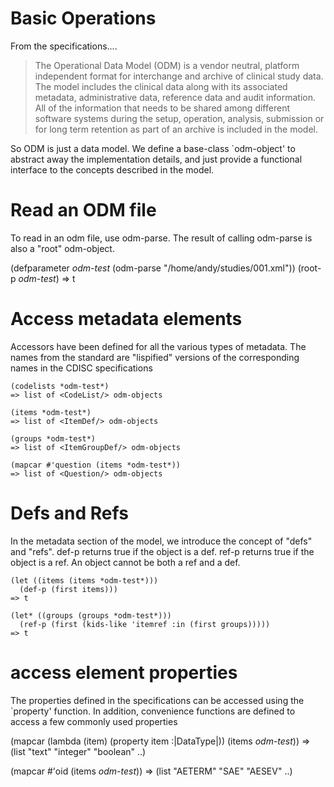 # Basic Operations 

From the specifications....

> The Operational Data Model (ODM) is a vendor neutral, platform
> independent format for interchange and archive of clinical study
> data. The model includes the clinical data along with its associated
> metadata, administrative data, reference data and audit
> information. All of the information that needs to be shared among
> different software systems during the setup, operation, analysis,
> submission or for long term retention as part of an archive is
> included in the model.

So ODM is just a data model.  We define a base-class `odm-object' to
abstract away the implementation details, and just provide a functional
interface to the concepts described in the model.

# Read an ODM file

To read in an odm file, use odm-parse.  The result of calling odm-parse
is also a "root" odm-object.

  (defparameter *odm-test* (odm-parse "/home/andy/studies/001.xml"))
  (root-p *odm-test*)
  => t

# Access metadata elements

Accessors have been defined for all the various types of metadata.  The
names from the standard are "lispified" versions of the corresponding
names in the CDISC specifications

    (codelists *odm-test*)
    => list of <CodeList/> odm-objects

    (items *odm-test*)
    => list of <ItemDef/> odm-objects

    (groups *odm-test*)
    => list of <ItemGroupDef/> odm-objects

    (mapcar #'question (items *odm-test*))
    => list of <Question/> odm-objects

# Defs and Refs

In the metadata section of the model, we introduce the concept of "defs"
and "refs". def-p returns true if the object is a def.  ref-p returns
true if the object is a ref.  An object cannot be both a ref and a def.

    (let ((items (items *odm-test*)))
      (def-p (first items)))
    => t

    (let* ((groups (groups *odm-test*)))
      (ref-p (first (kids-like 'itemref :in (first groups)))))
    => t

# access element properties

The properties defined in the specifications can be accessed using
the `property' function.  In addition, convenience functions are defined
to access a few commonly used properties

   (mapcar (lambda (item)
             (property item :|DataType|))
           (items *odm-test*))
   => (list "text" "integer" "boolean" ..)

   (mapcar #'oid (items *odm-test*))
   => (list "AETERM" "SAE" "AESEV" ..)
      
